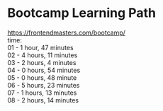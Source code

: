 # Bootcamp Learning Path
https://frontendmasters.com/bootcamp/<br>
time:<br>
01 - 1 hour, 47 minutes<br> 
02 - 4 hours, 11 minutes<br>
03 - 2 hours, 4 minutes<br>
04 - 0 hours, 54 minutes<br>
05 - 0 hours, 48 minute<br>
06 - 5 hours, 23 minutes<br>
07 - 1 hours, 13 minutes<br>
08 - 2 hours, 14 minutes